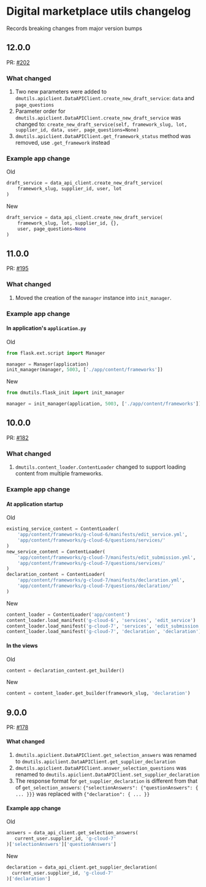# Digital marketplace utils changelog

Records breaking changes from major version bumps

## 12.0.0

PR: [#202](https://github.com/alphagov/digitalmarketplace-utils/pull/202)

### What changed

1. Two new parameters were added to `dmutils.apiclient.DataAPIClient.create_new_draft_service`:
   `data` and `page_questions`
2. Parameter order for `dmutils.apiclient.DataAPIClient.create_new_draft_service` was changed to:
   `create_new_draft_service(self, framework_slug, lot, supplier_id, data, user, page_questions=None)`
3. `dmutils.apiclient.DataAPIClient.get_framework_status` method was removed, use `.get_framework`
   instead

### Example app change

Old
```python
draft_service = data_api_client.create_new_draft_service(
    framework_slug, supplier_id, user, lot
)
```

New
```python
draft_service = data_api_client.create_new_draft_service(
    framework_slug, lot, supplier_id, {},
    user, page_questions=None
)
```

## 11.0.0

PR: [#195](https://github.com/alphagov/digitalmarketplace-utils/pull/195)

### What changed

1. Moved the creation of the `manager` instance into `init_manager`.

### Example app change

#### In application's `application.py`

Old
```python
from flask.ext.script import Manager

manager = Manager(application)
init_manager(manager, 5003, ['./app/content/frameworks'])
```

New
```python
from dmutils.flask_init import init_manager

manager = init_manager(application, 5003, ['./app/content/frameworks'])
```

## 10.0.0

PR: [#182](https://github.com/alphagov/digitalmarketplace-utils/pull/182)

### What changed

1. `dmutils.content_loader.ContentLoader` changed to support loading content from multiple frameworks.

### Example app change

#### At application startup

Old
```python
existing_service_content = ContentLoader(
    'app/content/frameworks/g-cloud-6/manifests/edit_service.yml',
    'app/content/frameworks/g-cloud-6/questions/services/'
)
new_service_content = ContentLoader(
    'app/content/frameworks/g-cloud-7/manifests/edit_submission.yml',
    'app/content/frameworks/g-cloud-7/questions/services/'
)
declaration_content = ContentLoader(
    'app/content/frameworks/g-cloud-7/manifests/declaration.yml',
    'app/content/frameworks/g-cloud-7/questions/declaration/'
)
```

New
```python
content_loader = ContentLoader('app/content')
content_loader.load_manifest('g-cloud-6', 'services', 'edit_service')
content_loader.load_manifest('g-cloud-7', 'services', 'edit_submission')
content_loader.load_manifest('g-cloud-7', 'declaration', 'declaration')
```

#### In the views

Old
```python
content = declaration_content.get_builder()
```

New
```python
content = content_loader.get_builder(framework_slug, 'declaration')
```

## 9.0.0

PR: [#178](https://github.com/alphagov/digitalmarketplace-utils/pull/178)

#### What changed

1. `dmutils.apiclient.DataAPIClient.get_selection_answers` was renamed to `dmutils.apiclient.DataAPIClient.get_supplier_declaration`
2. `dmutils.apiclient.DataAPIClient.answer_selection_questions` was renamed to `dmutils.apiclient.DataAPIClient.set_supplier_declaration`
3. The response format for `get_supplier_declaration` is different from that of `get_selection_answers`:
   `{"selectionAnswers": {"questionAnswers": { ... }}}` was replaced with `{"declaration": { ... }}`

#### Example app change

Old
```python
answers = data_api_client.get_selection_answers(
   current_user.supplier_id, 'g-cloud-7'
)['selectionAnswers']['questionAnswers']
```

New
```python
declaration = data_api_client.get_supplier_declaration(
  current_user.supplier_id, 'g-cloud-7'
)['declaration']
```
